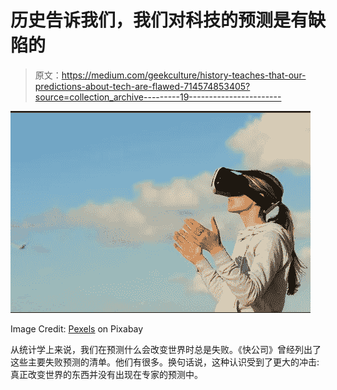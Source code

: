 # 历史告诉我们，我们对科技的预测是有缺陷的

> 原文：<https://medium.com/geekculture/history-teaches-that-our-predictions-about-tech-are-flawed-714574853405?source=collection_archive---------19----------------------->

![](img/371de7b3f3c523323ddb9579851a53a6.png)

Image Credit: [Pexels](https://pixabay.com/photos/woman-virtual-reality-game-clouds-1845517/) on Pixabay

从统计学上来说，我们在预测什么会改变世界时总是失败。《快公司》曾经列出了这些主要失败预测的清单。他们有很多。换句话说，这种认识受到了更大的冲击:真正改变世界的东西并没有出现在专家的预测中。